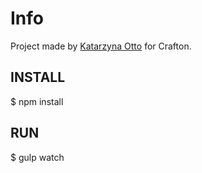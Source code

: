 # Info

Project made by [Katarzyna Otto](https://github.com/kateotto) for Crafton.

## INSTALL

\$ npm install

## RUN

\$ gulp watch
